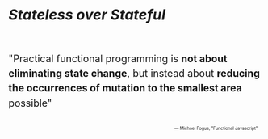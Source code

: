 #  <em class="highlight">Stateless over Stateful</em>
<br>

<p style="font-size: 140%; line-height: 150%">"Practical functional programming is <strong>not about eliminating state change</strong>, but instead about <strong>reducing the occurrences of mutation to the smallest area</strong> possible"</p>
<div style="font-size:60%; text-align: right; padding: 10px">— Michael Fogus, "Functional Javascript"</div>

